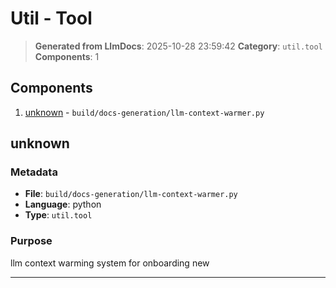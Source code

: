 # Util - Tool

> **Generated from LlmDocs**: 2025-10-28 23:59:42
> **Category**: `util.tool`
> **Components**: 1

## Components

1. [unknown](#unknown) - `build/docs-generation/llm-context-warmer.py`

## unknown

### Metadata

- **File**: `build/docs-generation/llm-context-warmer.py`
- **Language**: python
- **Type**: `util.tool`

### Purpose

llm context warming system for onboarding new

---


